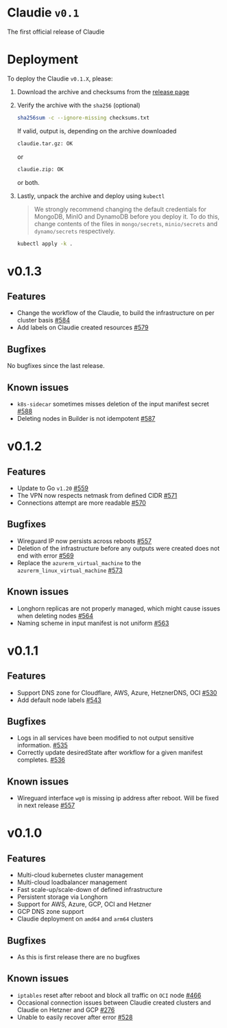 # Claudie `v0.1`

The first official release of Claudie

# Deployment

To deploy the Claudie `v0.1.X`, please:

1. Download the archive and checksums from the [release page](https://github.com/berops/claudie/releases)

2. Verify the archive with the `sha256` (optional)

    ```sh
    sha256sum -c --ignore-missing checksums.txt
    ```

    If valid, output is, depending on the archive downloaded

    ```sh
    claudie.tar.gz: OK
    ```

    or

    ```sh
    claudie.zip: OK
    ```

    or both.

3. Lastly, unpack the archive and deploy using `kubectl`

    > We strongly recommend changing the default credentials for MongoDB, MinIO and DynamoDB before you deploy it. To do this, change contents of the files in `mongo/secrets`, `minio/secrets` and `dynamo/secrets` respectively.

    ```sh
    kubectl apply -k .
    ```

# v0.1.3

## Features

- Change the workflow of the Claudie, to build the infrastructure on per cluster basis [#584](https://github.com/berops/claudie/pull/584)
- Add labels on Claudie created resources [#579](https://github.com/berops/claudie/pull/579)

## Bugfixes

No bugfixes since the last release.

## Known issues

- `k8s-sidecar` sometimes misses deletion of the input manifest secret [#588](https://github.com/berops/claudie/issues/588)
- Deleting nodes in Builder is not idempotent [#587](https://github.com/berops/claudie/issues/587)

# v0.1.2

## Features

- Update to Go `v1.20` [#559](https://github.com/berops/claudie/pull/559)
- The VPN now respects netmask from defined CIDR [#571](https://github.com/berops/claudie/pull/571)
- Connections attempt are more readable [#570](https://github.com/berops/claudie/pull/570)

## Bugfixes

- Wireguard IP now persists across reboots [#557](https://github.com/berops/claudie/pull/557)
- Deletion of the infrastructure before any outputs were created does not end with error [#569](https://github.com/berops/claudie/pull/569)
- Replace the `azurerm_virtual_machine` to the `azurerm_linux_virtual_machine` [#573](https://github.com/berops/claudie/pull/573)

## Known issues

- Longhorn replicas are  not properly managed, which might cause issues when deleting nodes [#564](https://github.com/berops/claudie/issues/564)
- Naming scheme in input manifest is not uniform [#563](https://github.com/berops/claudie/issues/563)

# v0.1.1

## Features

- Support DNS zone for Cloudflare, AWS, Azure, HetznerDNS, OCI [#530](https://github.com/berops/claudie/pull/530)
- Add default node labels [#543](https://github.com/berops/claudie/pull/543)

## Bugfixes

- Logs in all services have been modified to not output sensitive information. [#535](https://github.com/berops/claudie/pull/535)
- Correctly update desiredState after workflow for a given manifest completes. [#536](https://github.com/berops/claudie/pull/536)

## Known issues

- Wireguard interface `wg0` is missing ip address after reboot. Will be fixed in next release [#557](https://github.com/berops/claudie/pull/557)

# v0.1.0

## Features

- Multi-cloud kubernetes cluster management
- Multi-cloud loadbalancer management
- Fast scale-up/scale-down of defined infrastructure
- Persistent storage via Longhorn
- Support for AWS, Azure, GCP, OCI and Hetzner
- GCP DNS zone support
- Claudie deployment on `amd64` and `arm64` clusters

## Bugfixes

- As this is first release there are no bugfixes

## Known issues

- `iptables` reset after reboot and block all traffic on `OCI` node [#466](https://github.com/berops/claudie/issues/466)
- Occasional connection issues between Claudie created clusters and Claudie on Hetzner and GCP [#276](https://github.com/berops/claudie/issues/276)
- Unable to easily recover after error [#528](https://github.com/berops/claudie/issues/528)
